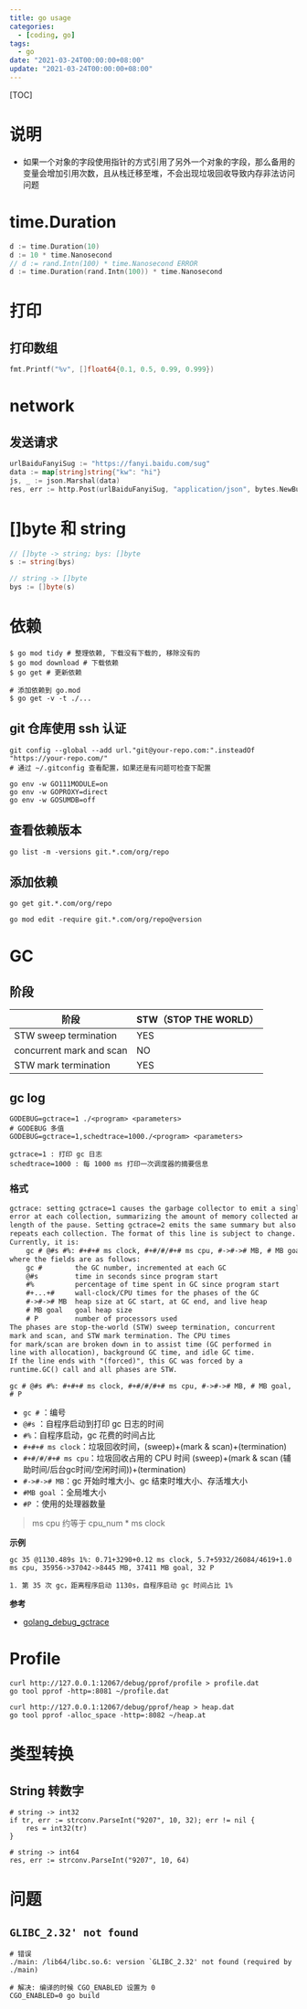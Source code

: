 ```yaml
---
title: go usage
categories: 
  - [coding, go]
tags:
  - go
date: "2021-03-24T00:00:00+08:00"
update: "2021-03-24T00:00:00+08:00"
---
```


[TOC]

# 说明

- 如果一个对象的字段使用指针的方式引用了另外一个对象的字段，那么备用的变量会增加引用次数，且从栈迁移至堆，不会出现垃圾回收导致内存非法访问问题

# time.Duration

```go
d := time.Duration(10)
d := 10 * time.Nanosecond
// d := rand.Intn(100) * time.Nanosecond ERROR
d := time.Duration(rand.Intn(100)) * time.Nanosecond
```

# 打印

## 打印数组

```go
fmt.Printf("%v", []float64{0.1, 0.5, 0.99, 0.999})
```

# network

## 发送请求

```go
urlBaiduFanyiSug := "https://fanyi.baidu.com/sug"
data := map[string]string{"kw": "hi"}
js, _ := json.Marshal(data)
res, err := http.Post(urlBaiduFanyiSug, "application/json", bytes.NewBuffer(js))
```

# []byte 和 string

```go
// []byte -> string; bys: []byte
s := string(bys)

// string -> []byte
bys := []byte(s)
```

# 依赖

```shell
$ go mod tidy # 整理依赖, 下载没有下载的, 移除没有的
$ go mod download # 下载依赖
$ go get # 更新依赖

# 添加依赖到 go.mod
$ go get -v -t ./...
```

## git 仓库使用 ssh 认证

```shell
git config --global --add url."git@your-repo.com:".insteadOf "https://your-repo.com/"
# 通过 ~/.gitconfig 查看配置，如果还是有问题可检查下配置

go env -w GO111MODULE=on
go env -w GOPROXY=direct
go env -w GOSUMDB=off
```

## 查看依赖版本

```shell
go list -m -versions git.*.com/org/repo
```

## 添加依赖

```shell
go get git.*.com/org/repo

go mod edit -require git.*.com/org/repo@version
```

# GC

## 阶段

| 阶段                     | STW（STOP THE WORLD） |
| ------------------------ | --------------------- |
| STW sweep termination    | YES                   |
| concurrent mark and scan | NO                    |
| STW mark termination     | YES                   |

## gc log

```shell
GODEBUG=gctrace=1 ./<program> <parameters>
# GODEBUG 多值
GODEBUG=gctrace=1,schedtrace=1000./<program> <parameters>

gctrace=1 : 打印 gc 日志
schedtrace=1000 : 每 1000 ms 打印一次调度器的摘要信息
```

### 格式

```html
gctrace: setting gctrace=1 causes the garbage collector to emit a single line to standard
error at each collection, summarizing the amount of memory collected and the
length of the pause. Setting gctrace=2 emits the same summary but also
repeats each collection. The format of this line is subject to change.
Currently, it is:
	gc # @#s #%: #+#+# ms clock, #+#/#/#+# ms cpu, #->#-># MB, # MB goal, # P
where the fields are as follows:
	gc #        the GC number, incremented at each GC
	@#s         time in seconds since program start
	#%          percentage of time spent in GC since program start
	#+...+#     wall-clock/CPU times for the phases of the GC
	#->#-># MB  heap size at GC start, at GC end, and live heap
	# MB goal   goal heap size
	# P         number of processors used
The phases are stop-the-world (STW) sweep termination, concurrent
mark and scan, and STW mark termination. The CPU times
for mark/scan are broken down in to assist time (GC performed in
line with allocation), background GC time, and idle GC time.
If the line ends with "(forced)", this GC was forced by a
runtime.GC() call and all phases are STW.
```

```shell
gc # @#s #%: #+#+# ms clock, #+#/#/#+# ms cpu, #->#-># MB, # MB goal, # P
```

- `gc #` ：编号
- `@#s` ：自程序启动到打印 gc 日志的时间
- `#%`：自程序启动，gc 花费的时间占比
- `#+#+# ms clock`：垃圾回收时间，(sweep)+(mark & scan)+(termination) 
- `#+#/#/#+# ms cpu`：垃圾回收占用的 CPU 时间 (sweep)+(mark & scan (辅助时间/后台gc时间/空闲时间))+(termination) 
- `#->#-># MB`：gc 开始时堆大小、gc 结束时堆大小、存活堆大小
- `#MB goal` ：全局堆大小
- `#P` ：使用的处理器数量

> ms cpu 约等于 cpu_num * ms clock

**示例**

```shell
gc 35 @1130.489s 1%: 0.71+3290+0.12 ms clock, 5.7+5932/26084/4619+1.0 ms cpu, 35956->37042->8445 MB, 37411 MB goal, 32 P

1. 第 35 次 gc，距离程序启动 1130s，自程序启动 gc 时间占比 1%
```

**参考**

- [golang_debug_gctrace](https://zboya.github.io/post/golang_debug_gctrace/)

# Profile

```shell
curl http://127.0.0.1:12067/debug/pprof/profile > profile.dat
go tool pprof -http=:8081 ~/profile.dat

curl http://127.0.0.1:12067/debug/pprof/heap > heap.dat
go tool pprof -alloc_space -http=:8082 ~/heap.at
```

# 类型转换

## String 转数字

```shell
# string -> int32
if tr, err := strconv.ParseInt("9207", 10, 32); err != nil {
	res = int32(tr)
}

# string -> int64
res, err := strconv.ParseInt("9207", 10, 64)
```

# 问题

## `GLIBC_2.32' not found`

```shell
# 错误
./main: /lib64/libc.so.6: version `GLIBC_2.32' not found (required by ./main)

# 解决: 编译的时候 CGO_ENABLED 设置为 0
CGO_ENABLED=0 go build
```

